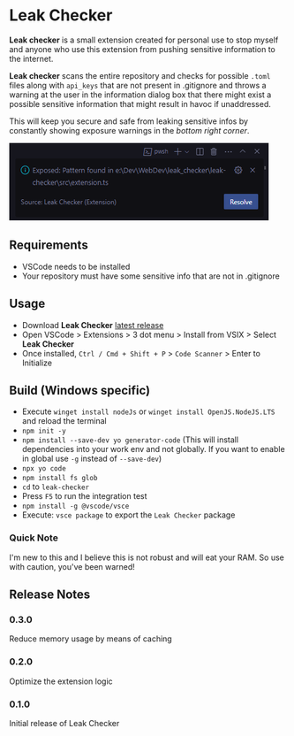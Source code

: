 # Leak Checker

**Leak checker** is a small extension created for personal use to stop myself and anyone who use this extension from pushing sensitive information to the internet.

**Leak checker** scans the entire repository and checks for possible `.toml` files along with `api_keys` that are not present in .gitignore and throws a warning at the user in the information dialog box that there might exist a possible sensitive information that might result in havoc if unaddressed.

This will keep you secure and safe from leaking sensitive infos by constantly showing exposure warnings in the _bottom right corner_.

![Alt text](src/images/image.png)

## Requirements

- VSCode needs to be installed
- Your repository must have some sensitive info that are not in .gitignore

## Usage

- Download **Leak Checker** [latest release](https://github.com/pixincreate/leak-checker/releases/latest)
- Open VSCode > Extensions > 3 dot menu > Install from VSIX > Select **Leak Checker**
- Once installed, `Ctrl / Cmd + Shift + P` > `Code Scanner` > Enter to Initialize

## Build (Windows specific)

- Execute `winget install nodeJs` or `winget install OpenJS.NodeJS.LTS` and reload the terminal
- `npm init -y`
- `npm install --save-dev yo generator-code` (This will install dependencies into your work env and not globally. If you want to enable in global use `-g` instead of `--save-dev`)
- `npx yo code`
- `npm install fs glob`
- `cd` to `leak-checker`
- Press `F5` to run the integration test
- `npm install -g @vscode/vsce`
- Execute: `vsce package` to export the `Leak Checker` package

### Quick Note

I'm new to this and I believe this is not robust and will eat your RAM. So use with caution, you've been warned!

## Release Notes

### 0.3.0

Reduce memory usage by means of caching

### 0.2.0

Optimize the extension logic

### 0.1.0

Initial release of Leak Checker
